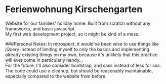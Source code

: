 # Ferienwohnung Kirschengarten
Website for our families' holiday home. Built from scratch without any frameworks, and basic javascript.  
My first web development project, so it might be kind of a mess.  


###Personal Notes:
In retrospect, it would've been wise to use things like jQuery instead of limiting myself to only the basics and implementing  
already existing things on my own, because it's unlikely that this practice will ever come in particularly handy...  
For the future, I'll also consider bootstrap, and sass instead of less for css.  
The code could use a cleanup, but should be reasonably maintainable, especially compared to the website from before.  
